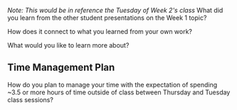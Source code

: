 *Note: This would be in reference the Tuesday of Week 2's class* 
What did you learn from the other student presentations on the Week 1 topic?


How does it connect to what you learned from your own work?


What would you like to learn more about?



## Time Management Plan
How do you plan to manage your time with the expectation of spending  ~3.5 or more hours of time outside of class between Thursday and Tuesday class sessions?